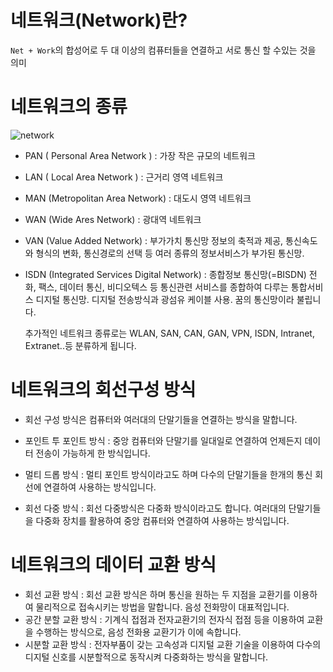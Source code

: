 # 네트워크(Network)란?

`Net + Work`의 합성어로
두 대 이상의 컴퓨터들을 연결하고 서로 통신 할 수있는 것을 의미


# 네트워크의 종류
![network](https://img1.daumcdn.net/thumb/R1280x0/?scode=mtistory2&fname=https%3A%2F%2Ft1.daumcdn.net%2Fcfile%2Ftistory%2F995DCD465CAF21FD07)

* PAN ( Personal Area Network ) : 가장 작은 규모의 네트워크
* LAN ( Local Area Network ) : 근거리 영역 네트워크
* MAN (Metropolitan Area Network) : 대도시 영역 네트워크
* WAN (Wide Ares Network) : 광대역 네트워크
* VAN (Value Added Network) : 부가가치 통신망 정보의 축적과 제공, 통신속도와 형식의 변화, 통신경로의 선택 등 여러 종류의 정보서비스가 부가된 통신망.
* ISDN (Integrated Services Digital Network) : 종합정보 통신망(=BISDN) 전화, 팩스, 데이터 통신, 비디오텍스 등 통신관련 서비스를 종합하여 다루는 통합서비스 디지털 통신망. 디지털 전송방식과 광섬유 케이블 사용. 꿈의 통신망이라 불립니다.

	추가적인 네트워크 종류로는 WLAN, SAN, CAN, GAN, VPN, ISDN, Intranet, Extranet..등 분류하게 됩니다.

# 네트워크의 회선구성 방식 
* 회선 구성 방식은 컴퓨터와 여러대의 단말기들을 연결하는 방식을 말합니다.

* 포인트 투 포인트 방식 : 중앙 컴퓨터와 단말기를 일대일로 연결하여 언제든지 데이터 전송이 가능하게 한 방식입니다.
* 멀티 드롭 방식 : 멀티 포인트 방식이라고도 하며 다수의 단말기들을 한개의 통신 회선에 연결하여 사용하는 방식입니다.
* 회선 다중 방식 : 회선 다중방식은 다중화 방식이라고도 합니다. 여러대의 단말기들을 다중화 장치를 활용하여 중앙 컴퓨터와 연결하여 사용하는 방식입니다.
 

# 네트워크의 데이터 교환 방식 
* 회선 교환 방식 : 회선 교환 방식은 하며 통신을 원하는 두 지점을 교환기를 이용하여 물리적으로 접속시키는 방법을 말합니다. 음성 전화망이 대표적입니다.
* 공간 분할 교환 방식 : 기계식 접점과 전자교환기의 전자식 접점 등을 이용하여 교환을 수행하는 방식으로, 음성 전화용 교환기가 이에 속합니다.
* 시분할 교환 방식 : 전자부품이 갖는 고속성과 디지털 교환 기술을 이용하여 다수의 디지털 신호를 시분할적으로 동작시켜 다중화하는 방식을 말합니다.
